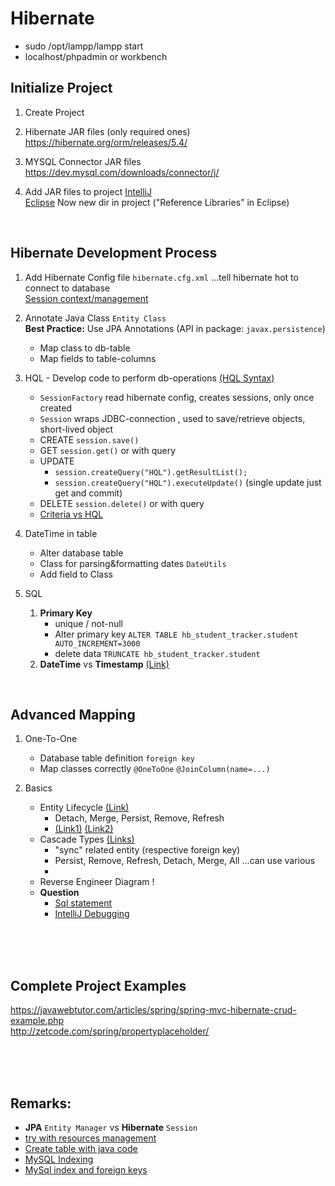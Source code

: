 # Hibernate

- sudo /opt/lampp/lampp start  
- localhost/phpadmin or workbench

## Initialize Project
1. Create Project  

1. Hibernate JAR files (only required ones)  
https://hibernate.org/orm/releases/5.4/

1. MYSQL Connector JAR files  
https://dev.mysql.com/downloads/connector/j/

1. Add JAR files to project
[IntelliJ](https://stackoverflow.com/questions/1051640/correct-way-to-add-external-jars-lib-jar-to-an-intellij-idea-project)   
[Eclipse](https://stackoverflow.com/questions/3280353/how-to-import-a-jar-in-eclipse)
Now new dir in project ("Reference Libraries" in Eclipse)

<br>

## Hibernate Development Process
1. Add Hibernate Config file `hibernate.cfg.xml` ...tell hibernate hot to connect to database  
[Session context/management](https://stackoverflow.com/questions/34859136/using-hibernate-thread-session-context-in-production)

1. Annotate Java Class  `Entity Class`  
**Best Practice:** Use JPA Annotations (API in package: `javax.persistence`)  

    - Map class to db-table
    - Map fields to table-columns  
    
1. HQL - Develop code to perform db-operations [(HQL Syntax)](https://www.tutorialspoint.com/hibernate/hibernate_query_language.htm)

    - `SessionFactory` read hibernate config, creates sessions, only once created
    - `Session` wraps JDBC-connection , used to save/retrieve objects, short-lived object
    - CREATE `session.save()`
    - GET `session.get()` or with query 
    - UPDATE
        - `session.createQuery("HQL").getResultList();`  
        - `session.createQuery("HQL").executeUpdate()`  (single update just get and commit)
    - DELETE `session.delete()` or with query 
    - [Criteria vs HQL](https://sites.google.com/site/anaki808built/hibernate/when-to-use-hql-or-criteria-queries)
    
1. DateTime in table  
    - Alter database table  
    - Class for parsing&formatting dates `DateUtils`   
    - Add field to Class

1. SQL
    1. **Primary Key**  
        - unique / not-null
        - Alter primary key `ALTER TABLE hb_student_tracker.student AUTO_INCREMENT=3000`
        - delete data `TRUNCATE hb_student_tracker.student`
    1. **DateTime** vs **Timestamp** [(Link)](https://www.tutorialspoint.com/What-is-the-difference-between-MySQL-DATETIME-and-TIMESTAMP-data-type)

<br>

## Advanced Mapping
1. One-To-One  
    - Database table definition `foreign key`
    - Map classes correctly  `@OneToOne` `@JoinColumn(name=...)`
    
1. Basics  
    - Entity Lifecycle [(Link)](https://www.udemy.com/course/spring-hibernate-tutorial/learn/lecture/7667988#questions)
        - Detach, Merge, Persist, Remove, Refresh  
        - [(Link1)](https://www.objectdb.com/java/jpa/persistence/managed) 
        [(Link2)](https://www.baeldung.com/hibernate-entity-lifecycle)
    - Cascade Types [(Links)](https://www.udemy.com/course/spring-hibernate-tutorial/learn/lecture/7667990#questions)
        - "sync" related entity (respective foreign key)
        - Persist, Remove, Refresh, Detach, Merge, All   ...can use various  
        - 
    - Reverse Engineer Diagram !
    - **Question**  
        - [Sql statement](https://www.udemy.com/course/spring-hibernate-tutorial/learn/lecture/7668004#questions/11992872)
        - [IntelliJ Debugging](https://www.udemy.com/course/spring-hibernate-tutorial/learn/lecture/7668004#questions/12576376)


    
    
<br>
<br>
<br>

## Complete Project Examples
https://javawebtutor.com/articles/spring/spring-mvc-hibernate-crud-example.php    
http://zetcode.com/spring/propertyplaceholder/   
    

<br>
<br>
<br>

## Remarks:
- **JPA** `Entity Manager` vs **Hibernate** `Session`
- [try with resources management](https://docs.oracle.com/javase/tutorial/essential/exceptions/tryResourceClose.html)
- [Create table with java code](https://www.dineshonjava.com/hibernate/hbm2ddl-configuration-and-name/)
- [MySQL Indexing](https://dev.mysql.com/doc/refman/8.0/en/mysql-indexes.html)
- [MySql index and foreign keys](https://dev.mysql.com/doc/refman/5.7/en/create-table.html#create-table-indexes-keys)
